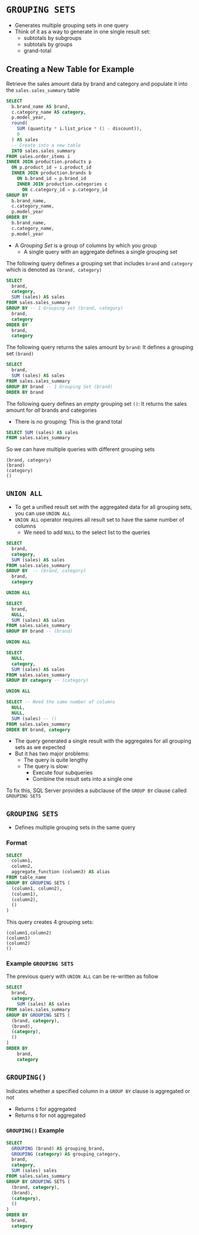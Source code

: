 # `GROUPING SETS`

- Generates multiple grouping sets in one query
- Think of it as a way to generate in one single result set:
  - subtotals by subgroups
  - subtotals by groups
  - grand-total

## Creating a New Table for Example

Retrieve the sales amount data by brand and category and populate it into the `sales.sales_summary` table

```sql
SELECT
  b.brand_name AS brand,
  c.category_name AS category,
  p.model_year,
  round(
    SUM (quantity * i.list_price * (1 - discount)),
    0
  ) AS sales 
  -- Create into a new table
  INTO sales.sales_summary
FROM sales.order_items i
INNER JOIN production.products p 
  ON p.product_id = i.product_id
  INNER JOIN production.brands b 
    ON b.brand_id = p.brand_id
    INNER JOIN production.categories c 
      ON c.category_id = p.category_id
GROUP BY
  b.brand_name,
  c.category_name,
  p.model_year
ORDER BY
  b.brand_name,
  c.category_name,
  p.model_year
```

- A *Grouping Set* is a group of columns by which you group
  - A single query with an aggregate defines a single grouping set

The following query defines a grouping set that includes `brand` and `category` which is denoted as `(brand, category)`

```sql
SELECT
  brand,
  category,
  SUM (sales) AS sales
FROM sales.sales_summary
GROUP BY -- 1 Grouping set (brand, category)
  brand,
  category
ORDER BY
  brand,
  category
```

The following query returns the sales amount by `brand`: It defines a grouping set `(brand)`

```sql
SELECT
  brand,
  SUM (sales) AS sales
FROM sales.sales_summary
GROUP BY brand -- 1 Grouping Set (brand)
ORDER BY brand
```

The following query defines an *empty* grouping set `()`: It returns the sales amount for *all* brands and categories
  - There is no grouping: This is the grand total

```sql
SELECT SUM (sales) AS sales
FROM sales.sales_summary
```

So we can have multiple queries with different grouping sets

```
(brand, category)
(brand)
(category)
()
```

## `UNION ALL`

- To get a unified result set with the aggregated data for all grouping sets, you can use `UNION ALL`
- `UNION ALL` operator requires all result set to have the same number of columns
  - We need to add `NULL` to the select list to the queries

```sql
SELECT
  brand,
  category,
  SUM (sales) AS sales
FROM sales.sales_summary
GROUP BY  -- (brand, category)
  brand,
  category

UNION ALL

SELECT
  brand,
  NULL,
  SUM (sales) AS sales
FROM sales.sales_summary
GROUP BY brand -- (brand)

UNION ALL

SELECT
  NULL,
  category,
  SUM (sales) AS sales
FROM sales.sales_summary
GROUP BY category -- (category)

UNION ALL

SELECT -- Need the same number of columns
  NULL,
  NULL,
  SUM (sales) -- ()
FROM sales.sales_summary
ORDER BY brand, category
```

- The query generated a single result with the aggregates for all grouping sets as we expected
- But it has two major problems:
  - The query is quite lengthy
  - The query is slow: 
    - Execute four subqueries
    - Combine the result sets into a single one

To fix this, SQL Server provides a subclause of the `GROUP BY` clause called `GROUPING SETS`

## `GROUPING SETS`

- Defines multiple grouping sets in the same query

### Format

```sql
SELECT
  column1,
  column2,
  aggregate_function (column3) AS alias
FROM table_name
GROUP BY GROUPING SETS (
  (column1, column2),
  (column1),
  (column2),
  ()
)
```

This query creates 4 grouping sets:

```
(column1,column2)
(column1)
(column2)
()
```

### Example `GROUPING SETS`

The previous query with `UNION ALL` can be re-written as follow

```sql
SELECT
  brand,
  category,
	SUM (sales) AS sales
FROM sales.sales_summary
GROUP BY GROUPING SETS (
  (brand, category),
  (brand),
  (category),
  ()
)
ORDER BY
	brand,
	category
```

## `GROUPING()`

Indicates whether a specified column in a `GROUP BY` clause is aggregated or not

- Returns `1` for aggregated
- Returns `0` for not aggregated

### `GROUPING()` Example

```sql
SELECT
  GROUPING (brand) AS grouping_brand,
  GROUPING (category) AS grouping_category,
  brand,
  category,
  SUM (sales) sales
FROM sales.sales_summary
GROUP BY GROUPING SETS (
  (brand, category),
  (brand),
  (category),
  ()
)
ORDER BY
  brand,
  category
```
